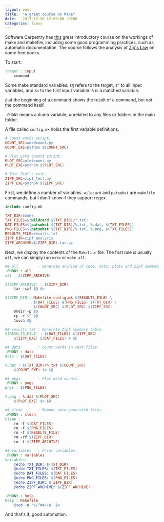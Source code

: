 ```yaml
---
layout: post
title:  "A great course on Make"
date:   2017-12-20 12:00:00 -0200
categories: linux
---
```


Software Carpentry has [this][carpentry-make] great introductory
course on the workings of make and makefile, including
some good programming practices, such as automatic documentation.
The course follows the analysis of [Zip's Law][zipf] on some
free books.

To start:

```Makefile
target : input
    command
```

Some make standard variables: `$@` refers to the target,
`$^` to all input variables, and `$<` to the first input variable.
`%` is a matched variable.

`@` at the beginning of a command shows the result of a command,
but not the command itself.

`.PHONY` means a dumb variable, unrelated to any
files or folders in the main folder.

A file called `config.mk` holds the first variable definitions.

```Makefile
# Count words script.
COUNT_SRC=wordcount.py
COUNT_EXE=python $(COUNT_SRC)

# Plot word counts script.
PLOT_SRC=plotcount.py
PLOT_EXE=python $(PLOT_SRC)

# Test Zipf's rule.
ZIPF_SRC=zipf_test.py
ZIPF_EXE=python $(ZIPF_SRC)
```
First, we define a number of variables.
`wildcard` and `patsubst` are `makefile` commands, but I don't know
if they support regex.

```Makefile
include config.mk

TXT_DIR=books
TXT_FILES=$(wildcard $(TXT_DIR)/*.txt)
DAT_FILES=$(patsubst $(TXT_DIR)/%.txt, %.dat, $(TXT_FILES))
PNG_FILES=$(patsubst $(TXT_DIR)/%.txt, %.png, $(TXT_FILES))
RESULTS_FILE=results.txt
ZIPF_DIR=zipf_analysis
ZIPF_ARCHIVE=$(ZIPF_DIR).tar.gz
```

Next, we display the contents of the `Makefile` file.
The first rule is usually `all`,
we can simply run `make` or `make all`.

```Makefile
## all         : Generate archive of code, data, plots and Zipf summary table.
.PHONY : all
all : $(ZIPF_ARCHIVE)

$(ZIPF_ARCHIVE) : $(ZIPF_DIR)
	tar -czf $@ $<

$(ZIPF_DIR): Makefile config.mk $(RESULTS_FILE) \
             $(DAT_FILES) $(PNG_FILES) $(TXT_DIR) \
             $(COUNT_SRC) $(PLOT_SRC) $(ZIPF_SRC)
	mkdir -p $@
	cp -r $^ $@
	touch $@

## results.txt : Generate Zipf summary table.
$(RESULTS_FILE) : $(DAT_FILES) $(ZIPF_SRC)
	$(ZIPF_EXE) $(DAT_FILES) > $@

## dats        : Count words in text files.
.PHONY : dats
dats : $(DAT_FILES)

%.dat : $(TXT_DIR)/%.txt $(COUNT_SRC)
	$(COUNT_EXE) $< $@

## pngs        : Plot word counts.
.PHONY : pngs
pngs : $(PNG_FILES)

%.png : %.dat $(PLOT_SRC)
	$(PLOT_EXE) $< $@

## clean       : Remove auto-generated files.
.PHONY : clean
clean :
	rm -f $(DAT_FILES)
	rm -f $(PNG_FILES)
	rm -f $(RESULTS_FILE)
	rm -rf $(ZIPF_DIR)
	rm -f $(ZIPF_ARCHIVE)

## variables   : Print variables.
.PHONY : variables
variables:
	@echo TXT_DIR: $(TXT_DIR)
	@echo TXT_FILES: $(TXT_FILES)
	@echo DAT_FILES: $(DAT_FILES)
	@echo PNG_FILES: $(PNG_FILES)
	@echo ZIPF_DIR: $(ZIPF_DIR)
	@echo ZIPF_ARCHIVE: $(ZIPF_ARCHIVE)

.PHONY : help
help : Makefile
	@sed -n 's/^##//p' $<
```

And that's it, good automation.

[carpentry-make]: http://swcarpentry.github.io/make-novice/
[zipf]: https://en.wikipedia.org/wiki/Zipf%27s_law
